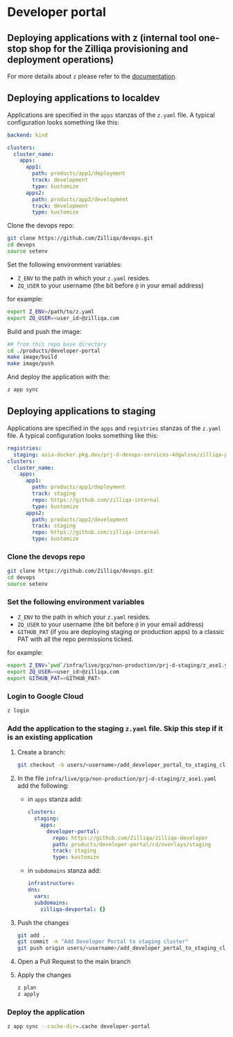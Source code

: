 # Developer portal

## Deploying applications with z (internal tool one-stop shop for the Zilliqa provisioning and deployment operations)

For more details about `z` please refer to the [documentation](https://github.com/Zilliqa/devops/blob/main/docs/z2.md).

## Deploying applications to localdev

Applications are specified in the `apps` stanzas of the `z.yaml` file.
A typical configuration looks something like this:

```yaml
backend: kind

clusters:
  cluster_name:
    apps:
      app1:
        path: products/app1/deployment
        track: development
        type: kustomize
      apps2:
        path: products/app2/development
        track: development
        type: kustomize
```

Clone the devops repo:

```sh
git clone https://github.com/Zilliqa/devops.git
cd devops
source setenv
```

Set the following environment variables:

- `Z_ENV` to the path in which your `z.yaml` resides.
- `ZQ_USER` to your username (the bit before `@` in your email address)

for example:

```sh
export Z_ENV=/path/to/z.yaml
export ZQ_USER=<user_id>@zilliqa.com
```

Build and push the image:

```sh
## from this repo base directory
cd ./products/developer-portal
make image/build
make image/push
```

And deploy the application with the:

```sh
z app sync
```

## Deploying applications to staging

Applications are specified in the `apps` and `registries` stanzas of
the `z.yaml` file. A typical configuration looks something like this:

```yaml
registries:
  staging: asia-docker.pkg.dev/prj-d-devops-services-4dgwlsse/zilliqa-pub
clusters:
  cluster_name:
    apps:
      app1:
        path: products/app1/deployment
        track: staging
        repo: https://github.com/zilliqa-internal
        type: kustomize
      apps2:
        path: products/app2/development
        track: staging
        repo: https://github.com/zilliqa-internal
        type: kustomize
```

### Clone the devops repo

```sh
git clone https://github.com/Zilliqa/devops.git
cd devops
source setenv
```

### Set the following environment variables

- `Z_ENV` to the path in which your `z.yaml` resides.
- `ZQ_USER` to your username (the bit before `@` in your email address)
- `GITHUB_PAT` (if you are deploying staging or production apps) to a classic PAT with all the repo permissions ticked.

for example:

```sh
export Z_ENV=`pwd`/infra/live/gcp/non-production/prj-d-staging/z_ase1.yaml
export ZQ_USER=<user_id>@zilliqa.com
export GITHUB_PAT=<GITHUB_PAT>
```

### Login to Google Cloud

```sh
z login
```

### Add the application to the staging `z.yaml` file. Skip this step if it is an existing application

1. Create a branch:

   ```sh
   git checkout -b users/<username>/add_developer_portal_to_staging_cluster
   ```

1. In the file `infra/live/gcp/non-production/prj-d-staging/z_ase1.yaml` add the following:

   - in `apps` stanza add:

     ```yaml
     clusters:
       staging:
         apps:
           developer-portal:
             repo: https://github.com/Zilliqa/zilliqa-developer
             path: products/developer-portal/cd/overlays/staging
             track: staging
             type: kustomize
     ```

   - in `subdomains` stanza add:

     ```yaml
     infrastructure:
     dns:
       vars:
       subdomains:
         zilliqa-devportal: {}
     ```

1. Push the changes

   ```sh
   git add .
   git commit -m "Add Developer Portal to staging cluster"
   git push origin users/<username>/add_developer_portal_to_staging_cluster
   ```

1. Open a Pull Request to the main branch

1. Apply the changes

   ```sh
   z plan
   z apply
   ```

### Deploy the application

```sh
z app sync --cache-dir=.cache developer-portal
```
